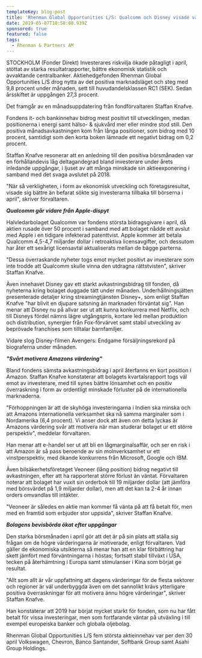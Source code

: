 ```yaml
---
templateKey: blog-post
title: 'Rhenman Global Opportunities L/S: Qualcomm och Disney visade vägen i april'
date: 2019-05-07T10:58:08.939Z
sponsored: true
featured: false
tags:
  - Rhenman & Partners AM
---
```

STOCKHOLM (Fonder Direkt) Investerares riskvilja ökade påtagligt i april, stöttat av starka resultatrapporter, bättre ekonomisk statistik och avvaktande centralbanker. Aktiehedgefonden Rhenman Global Opportunities L/S drog nytta av det positiva marknadsläget och steg med 9,8 procent under månaden, sett till huvudandelsklassen RC1 (SEK). Sedan årsskiftet är uppgången 27,3 procent.



Det framgår av en månadsuppdatering från fondförvaltaren Staffan Knafve.



Fondens it- och bankinnehav bidrog mest positivt till utvecklingen, medan positionerna i energi samt hälso- & sjukvård mer eller mindre stod still. Den positiva månadsavkastningen kom från långa positioner, som bidrog med 10 procent, samtidigt som den korta boken lämnade ett negativt bidrag om 0,2 procent.



Staffan Knafve resonerar att en anledning till den positiva börsmånaden var en förhållandevis låg deltagandegrad bland investerare under årets inledande uppgångar, i ljuset av att många minskade sin aktieexponering i samband med det svaga avslutet på 2018.



"När så verkligheten, i form av ekonomisk utveckling och företagsresultat, visade sig bättre än befarat sökte sig investerarna tillbaka till börserna i april", skriver förvaltaren.



**_Qualcomm går vidare från Apple-dispyt_**



Halvledarbolaget Qualcomm var fondens största bidragsgivare i april, då aktien rusade över 50 procent i samband med att bolaget nådde ett avslut med Apple i en tidigare infekterad patenttvist. Apple kommer att betala Qualcomm 4,5-4,7 miljarder dollar i retroaktiva licensavgifter, och dessutom har åter ett sexårigt licensavtal aktualiserats mellan de bägge parterna.



"Dessa överraskande nyheter togs emot mycket positivt av investerare som inte trodde att Qualcomm skulle vinna den utdragna rättstvisten", skriver Staffan Knafve.



Även innehavet Disney gav ett starkt avkastningsbidrag till fonden, då nyheterna kring bolaget duggade tätt under månaden. Underhållningsjätten presenterade detaljer kring streamingtjänsten Disney+, som enligt Staffan Knafve "har blivit en djupare satsning än marknaden förväntat sig". Han menar att Disney nu på allvar ser ut att kunna konkurrera med Netflix, och till Disneys fördel nämns lägre utgångspris, kortare led mellan produktion och distribution, synergier från Fox-förvärvet samt stabil utveckling av beprövade franchises som tilltalar barnfamiljer.



Vidare slog Disney-filmen Avengers: Endgame försäljningsrekord på biograferna under månaden.



**_"Svårt motivera Amazons värdering"_**



Bland fondens sämsta avkastningsbidrag i april återfanns en kort position i Amazon. Staffan Knafve konstaterar att bolagets kvartalsrapport togs väl emot av investerare, med till synes bättre lönsamhet och en positiv överraskning i form av ordentligt minskade förluster på de internationella marknaderna.



"Förhoppningen är att de skyhöga investeringarna i Indien ska minska och att Amazons internationella verksamhet ska nå samma marginaler som i Nordamerika (6,4 procent). Vi anser dock att även om detta lyckas är Amazons värdering svår att motivera när man studerar bolaget ur ett större perspektiv", meddelar förvaltaren.



Han menar att e-handel ser ut att bli en lågmarginalsaffär, och ser en risk i att Amazon är så pass beroende av sin molnverksamhet ur ett vinstperspektiv, med ökande konkurrens från Microsoft, Google och IBM.



Även bilsäkerhetsföretaget Veoneer (lång position) bidrog negativt till avkastningen, efter att ha rapporterat större förlust än väntat. Förvaltaren noterar att bolaget har vuxit sin orderbok till 19 miljarder dollar (att jämföra med börsvärdet på 1,9 miljarder dollar), men att det kan ta 2-4 år innan orders omvandlas till intäkter.



"Veoneer är således en aktie man kommer få vänta på att få betalt för, men med en framtid som erbjuder stor uppsida", skriver Staffan Knafve.



**_Bolagens bevisbörda ökat efter uppgångar_**



Den starka börsmånaden i april gör att det är på sin plats att ställa sig frågan om de högre värderingarna är motiverade, enligt förvaltaren. Vad gäller de ekonomiska utsikterna så menar han att en klar förbättring har skett jämfört med förväntningarna i höstas; fortsatt stabil tillväxt i USA, tecken på återhämtning i Europa samt stimulanser i Kina som börjat ge resultat.



"Allt som allt är vår uppfattning att dagens värderingar för de flesta sektorer och regioner är väl underbyggda även om det sannolikt krävs ytterligare positiva överraskningar för att motivera ännu högre värderingar", skriver Staffan Knafve.



Han konstaterar att 2019 har börjat mycket starkt för fonden, som nu har fått betalt för vissa investeringar, men som fortfarande väntar på utväxling i till exempel europeiska banker och globala oljebolag.



Rhenman Global Opportunities L/S fem största aktieinnehav var per den 30 april Volkswagen, Chevron, Banco Santander, Softbank Group samt Asahi Group Holdings.
